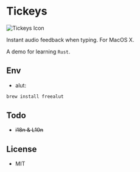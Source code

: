 # Tickeys
![Tickeys Icon](http://ww1.sinaimg.cn/large/8cc88963gw1er08h49mp5j203k03kdfx.jpg)

Instant audio feedback when typing. For MacOS X. 

A demo for learning `Rust`.

## Env
* alut:
```sh
brew install freealut
```

## Todo
* ~~i18n & L10n~~


## License
* MIT
